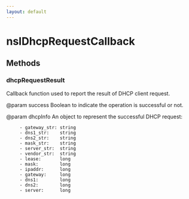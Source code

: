 ```yaml
---
layout: default
---
```


# nsIDhcpRequestCallback #

## Methods ##

### dhcpRequestResult ###

Callback function used to report the result of DHCP client request.

@param success
       Boolean to indicate the operation is successful or not.

@param dhcpInfo
       An object to represent the successful DHCP request:

         - gateway_str: string
         - dns1_str:    string
         - dns2_str:    string
         - mask_str:    string
         - server_str:  string
         - vendor_str:  string
         - lease:       long
         - mask:        long
         - ipaddr:      long
         - gateway:     long
         - dns1:        long
         - dns2:        long
         - server:      long

